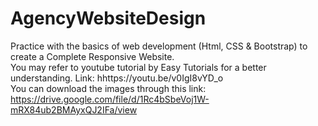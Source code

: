 # AgencyWebsiteDesign
Practice with the basics of web development (Html, CSS &amp; Bootstrap) to create a Complete Responsive Website.<br>
You may refer to youtube tutorial by Easy Tutorials for a better understanding. Link: hhttps://youtu.be/v0IgI8vYD_o <br>
You can download the images through this link: https://drive.google.com/file/d/1Rc4bSbeVoj1W-mRX84ub2BMAyxQJ2IFa/view
